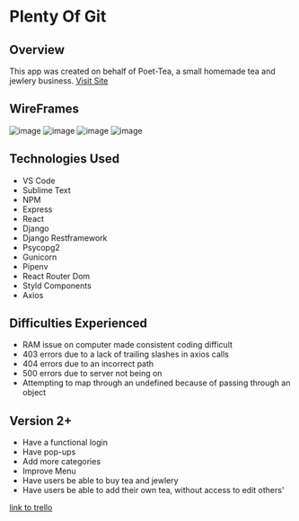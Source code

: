 # Plenty Of Git
## Overview
This app was created on behalf of Poet-Tea, a small homemade tea and jewlery business.
[Visit Site](https://poet-tea.herokuapp.com/)

## WireFrames
![image](https://i.imgur.com/i8hZWSv.png)
![image](https://i.imgur.com/frVThYH.png)
![image](https://i.imgur.com/p6DPwIB.png)
![image](https://i.imgur.com/p1lwTBo.png)

## Technologies Used
  * VS Code
  * Sublime Text
  * NPM
  * Express
  * React
  * Django
  * Django Restframework
  * Psycopg2
  * Gunicorn
  * Pipenv
  * React Router Dom
  * Styld Components
  * Axios

## Difficulties Experienced
  * RAM issue on computer made consistent coding difficult
  * 403 errors due to a lack of trailing slashes in axios calls
  * 404 errors due to an incorrect path
  * 500 errors due to server not being on
  * Attempting to map through an undefined because of passing through an object

## Version 2+
  * Have a functional login
  * Have pop-ups
  * Add more categories
  * Improve Menu
  * Have users be able to buy tea and jewlery
  * Have users be able to add their own tea, without access to edit others'

  [link to trello](https://trello.com/b/nhejw1RH/poet-tea)

  
  